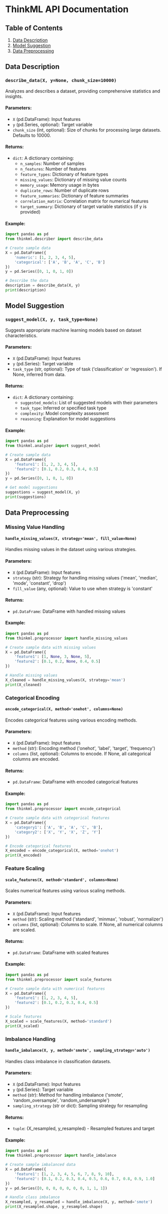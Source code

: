 # ThinkML API Documentation

## Table of Contents
1. [Data Description](#data-description)
2. [Model Suggestion](#model-suggestion)
3. [Data Preprocessing](#data-preprocessing)

## Data Description

### `describe_data(X, y=None, chunk_size=10000)`

Analyzes and describes a dataset, providing comprehensive statistics and insights.

#### Parameters:
- `X` (pd.DataFrame): Input features
- `y` (pd.Series, optional): Target variable
- `chunk_size` (int, optional): Size of chunks for processing large datasets. Defaults to 10000.

#### Returns:
- `dict`: A dictionary containing:
  - `n_samples`: Number of samples
  - `n_features`: Number of features
  - `feature_types`: Dictionary of feature types
  - `missing_values`: Dictionary of missing value counts
  - `memory_usage`: Memory usage in bytes
  - `duplicate_rows`: Number of duplicate rows
  - `feature_summaries`: Dictionary of feature summaries
  - `correlation_matrix`: Correlation matrix for numerical features
  - `target_summary`: Dictionary of target variable statistics (if y is provided)

#### Example:
```python
import pandas as pd
from thinkml.describer import describe_data

# Create sample data
X = pd.DataFrame({
    'numeric': [1, 2, 3, 4, 5],
    'categorical': ['A', 'B', 'A', 'C', 'B']
})
y = pd.Series([0, 1, 0, 1, 0])

# Describe the data
description = describe_data(X, y)
print(description)
```

## Model Suggestion

### `suggest_model(X, y, task_type=None)`

Suggests appropriate machine learning models based on dataset characteristics.

#### Parameters:
- `X` (pd.DataFrame): Input features
- `y` (pd.Series): Target variable
- `task_type` (str, optional): Type of task ('classification' or 'regression'). If None, inferred from data.

#### Returns:
- `dict`: A dictionary containing:
  - `suggested_models`: List of suggested models with their parameters
  - `task_type`: Inferred or specified task type
  - `complexity`: Model complexity assessment
  - `reasoning`: Explanation for model suggestions

#### Example:
```python
import pandas as pd
from thinkml.analyzer import suggest_model

# Create sample data
X = pd.DataFrame({
    'feature1': [1, 2, 3, 4, 5],
    'feature2': [0.1, 0.2, 0.3, 0.4, 0.5]
})
y = pd.Series([0, 1, 0, 1, 0])

# Get model suggestions
suggestions = suggest_model(X, y)
print(suggestions)
```

## Data Preprocessing

### Missing Value Handling

#### `handle_missing_values(X, strategy='mean', fill_value=None)`

Handles missing values in the dataset using various strategies.

#### Parameters:
- `X` (pd.DataFrame): Input features
- `strategy` (str): Strategy for handling missing values ('mean', 'median', 'mode', 'constant', 'drop')
- `fill_value` (any, optional): Value to use when strategy is 'constant'

#### Returns:
- `pd.DataFrame`: DataFrame with handled missing values

#### Example:
```python
import pandas as pd
from thinkml.preprocessor import handle_missing_values

# Create sample data with missing values
X = pd.DataFrame({
    'feature1': [1, None, 3, None, 5],
    'feature2': [0.1, 0.2, None, 0.4, 0.5]
})

# Handle missing values
X_cleaned = handle_missing_values(X, strategy='mean')
print(X_cleaned)
```

### Categorical Encoding

#### `encode_categorical(X, method='onehot', columns=None)`

Encodes categorical features using various encoding methods.

#### Parameters:
- `X` (pd.DataFrame): Input features
- `method` (str): Encoding method ('onehot', 'label', 'target', 'frequency')
- `columns` (list, optional): Columns to encode. If None, all categorical columns are encoded.

#### Returns:
- `pd.DataFrame`: DataFrame with encoded categorical features

#### Example:
```python
import pandas as pd
from thinkml.preprocessor import encode_categorical

# Create sample data with categorical features
X = pd.DataFrame({
    'category1': ['A', 'B', 'A', 'C', 'B'],
    'category2': ['X', 'Y', 'X', 'Z', 'Y']
})

# Encode categorical features
X_encoded = encode_categorical(X, method='onehot')
print(X_encoded)
```

### Feature Scaling

#### `scale_features(X, method='standard', columns=None)`

Scales numerical features using various scaling methods.

#### Parameters:
- `X` (pd.DataFrame): Input features
- `method` (str): Scaling method ('standard', 'minmax', 'robust', 'normalizer')
- `columns` (list, optional): Columns to scale. If None, all numerical columns are scaled.

#### Returns:
- `pd.DataFrame`: DataFrame with scaled features

#### Example:
```python
import pandas as pd
from thinkml.preprocessor import scale_features

# Create sample data with numerical features
X = pd.DataFrame({
    'feature1': [1, 2, 3, 4, 5],
    'feature2': [0.1, 0.2, 0.3, 0.4, 0.5]
})

# Scale features
X_scaled = scale_features(X, method='standard')
print(X_scaled)
```

### Imbalance Handling

#### `handle_imbalance(X, y, method='smote', sampling_strategy='auto')`

Handles class imbalance in classification datasets.

#### Parameters:
- `X` (pd.DataFrame): Input features
- `y` (pd.Series): Target variable
- `method` (str): Method for handling imbalance ('smote', 'random_oversample', 'random_undersample')
- `sampling_strategy` (str or dict): Sampling strategy for resampling

#### Returns:
- `tuple`: (X_resampled, y_resampled) - Resampled features and target

#### Example:
```python
import pandas as pd
from thinkml.preprocessor import handle_imbalance

# Create sample imbalanced data
X = pd.DataFrame({
    'feature1': [1, 2, 3, 4, 5, 6, 7, 8, 9, 10],
    'feature2': [0.1, 0.2, 0.3, 0.4, 0.5, 0.6, 0.7, 0.8, 0.9, 1.0]
})
y = pd.Series([0, 0, 0, 0, 0, 0, 0, 1, 1, 1])

# Handle class imbalance
X_resampled, y_resampled = handle_imbalance(X, y, method='smote')
print(X_resampled.shape, y_resampled.shape)
``` 